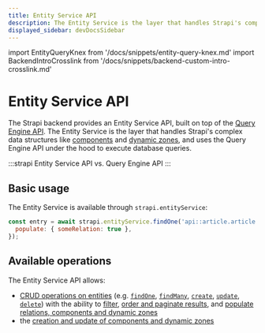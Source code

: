 ```yaml
---
title: Entity Service API
description: The Entity Service is the layer that handles Strapi's complex data structures like components and dynamic zones, and uses the Query Engine API under the hood to execute database queries.
displayed_sidebar: devDocsSidebar
---
```


import EntityQueryKnex from '/docs/snippets/entity-query-knex.md'
import BackendIntroCrosslink from '/docs/snippets/backend-custom-intro-crosslink.md'

# Entity Service API

The Strapi backend provides an Entity Service API, built on top of the [Query Engine API](/dev-docs/api/query-engine/). The Entity Service is the layer that handles Strapi's complex data structures like [components](/dev-docs/backend-customization/models#components) and [dynamic zones](/dev-docs/backend-customization/models#dynamic-zones), and uses the Query Engine API under the hood to execute database queries.

<BackendIntroCrosslink components={props.components} />

:::strapi Entity Service API vs. Query Engine API
<EntityQueryKnex components={props.components} />
:::

## Basic usage

The Entity Service is available through `strapi.entityService`:

```js
const entry = await strapi.entityService.findOne('api::article.article', 1, {
  populate: { someRelation: true },
});
```

## Available operations

The Entity Service API allows:

- [CRUD operations on entities](/dev-docs/api/entity-service/crud) (e.g. [`findOne`](/dev-docs/api/entity-service/crud#findone), [`findMany`](/dev-docs/api/entity-service/crud#findmany), [`create`](/dev-docs/api/entity-service/crud#create), [`update`](/dev-docs/api/entity-service/crud#update), [`delete`](/dev-docs/api/entity-service/crud#delete)) with the ability to [filter](/dev-docs/api/entity-service/filter), [order and paginate results](/dev-docs/api/entity-service/order-pagination), and [populate relations, components and dynamic zones](/dev-docs/api/entity-service/populate)
- the [creation and update of components and dynamic zones](/dev-docs/api/entity-service/components-dynamic-zones)
